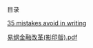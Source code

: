 目录

[35 mistakes avoid in writing](https://github.com/leonStone/Ebook/blob/master/35-Mistakes-to-Avoid-Writing.pdf)

[易纲金融改革(影印版).pdf](https://github.com/leonStone/Ebook/commit/ed685086acd5ba600025497572c5180521a7ed8c#diff-b0461c84ede0441986d60479a5447e14)

